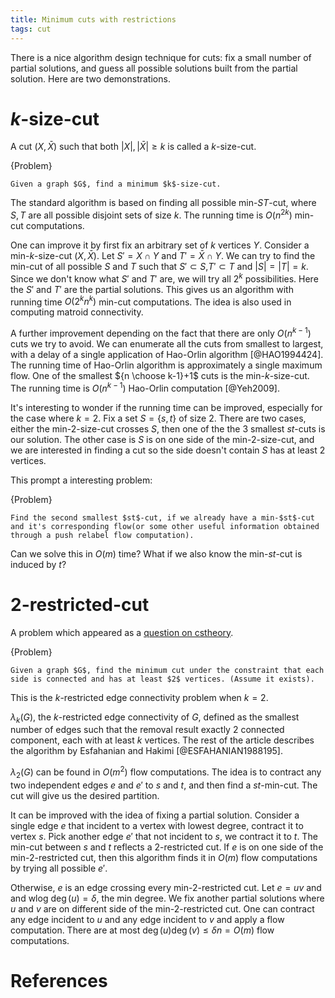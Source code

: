 ```yaml
---
title: Minimum cuts with restrictions
tags: cut
---
```


There is a nice algorithm design technique for cuts: fix a small number of partial solutions, and guess all possible solutions built from the partial solution. Here are two demonstrations.

# $k$-size-cut

A cut $(X,\bar{X})$ such that both $|X|,|\bar{X}|\geq k$ is called a $k$-size-cut.

{Problem}

    Given a graph $G$, find a minimum $k$-size-cut.

The standard algorithm is based on finding all possible min-$ST$-cut, where $S,T$ are all possible disjoint sets of size $k$. The running time is $O(n^{2k})$ min-cut computations.

One can improve it by first fix an arbitrary set of $k$ vertices $Y$. Consider a min-$k$-size-cut $(X,\bar{X})$. Let $S'=X\cap Y$ and $T'=\bar{X}\cap Y$. We can try to find the min-cut of all possible $S$ and $T$ such that $S'\subset S$,$T'\subset T$ and $|S|=|T|=k$. Since we don't know what $S'$ and $T'$ are, we will try all $2^k$ possibilities. Here the $S'$ and $T'$ are the partial solutions. This gives us an algorithm with running time $O(2^k n^k)$ min-cut computations. The idea is also used in computing matroid connectivity. 

A further improvement depending on the fact that there are only $O(n^{k-1})$ cuts we try to avoid. We can enumerate all the cuts from smallest to largest, with a delay of a single application of Hao-Orlin algorithm [@HAO1994424]. The running time of Hao-Orlin algorithm is approximately a single maximum flow. One of the smallest ${n \choose k-1}+1$ cuts is the min-$k$-size-cut. The running time is $O(n^{k-1})$ Hao-Orlin computation [@Yeh2009]. 

It's interesting to wonder if the running time can be improved, especially for the case where $k=2$. Fix a set $S=\{s,t\}$ of size $2$. There are two cases, either the min-$2$-size-cut crosses $S$, then one of the the $3$ smallest $st$-cuts is our solution. The other case is $S$ is on one side of the min-$2$-size-cut, and we are interested in finding a cut so the side doesn't contain $S$ has at least $2$ vertices.

This prompt a interesting problem:

{Problem}
	
	Find the second smallest $st$-cut, if we already have a min-$st$-cut and it's corresponding flow(or some other useful information obtained through a push relabel flow computation).

Can we solve this in $O(m)$ time? What if we also know the min-$st$-cut is induced by $t$? 

# $2$-restricted-cut

A problem which appeared as a [question on cstheory](http://cstheory.stackexchange.com/questions/29474/finding-a-minimum-directed-cut-that-splits-a-weakly-connected-bipartite-graph-in).

{Problem}

    Given a graph $G$, find the minimum cut under the constraint that each side is connected and has at least $2$ vertices. (Assume it exists).

This is the $k$-restricted edge connectivity problem when $k=2$.

$\lambda_k(G)$, the $k$-restricted edge connectivity of $G$, defined as the smallest number of edges such that the removal result exactly $2$ connected component, each with at least $k$ vertices. The rest of the article describes the algorithm by Esfahanian and Hakimi [@ESFAHANIAN1988195].

$\lambda_2(G)$ can be found in $O(m^2)$ flow computations. The idea is to contract any two independent edges $e$ and $e'$ to $s$ and $t$, and then find a $st$-min-cut. The cut will give us the desired partition. 

It can be improved with the idea of fixing a partial solution. Consider a single edge $e$ that incident to a vertex with lowest degree, contract it to vertex $s$. Pick another edge $e'$ that not incident to $s$, we contract it to $t$. The min-cut between $s$ and $t$ reflects a $2$-restricted cut. If $e$ is on one side of the min-$2$-restricted cut, then this algorithm finds it in $O(m)$ flow computations by trying all possible $e'$.

Otherwise, $e$ is an edge crossing every min-$2$-restricted cut. Let $e=uv$ and and wlog $\deg(u)=\delta$, the min degree. We fix another partial solutions where $u$ and $v$ are on different side of the min-$2$-restricted cut. One can contract any edge incident to $u$ and any edge incident to $v$ and apply a flow computation. There are at most $\deg(u) \deg(v)\leq \delta n = O(m)$ flow computations.

# References